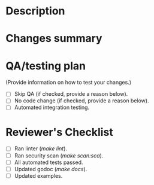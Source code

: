 # Description

<!--
Not mandatory, don't copy/paste PR name here if it doest not make sense.
Short/Long description of the PR
-->

# Changes summary

<!--
Not mandatory, but helpful if PR is big enough.
Summary for the changes done in this PR. Using bullet list is a good idea.
* [CHORE] change1
* [FEAT] change1
* [FIX] change1
-->

# QA/testing plan

(Provide information on how to test your changes.)

- [ ] Skip QA (if checked, provide a reason below).
- [ ] No code change (if checked, provide a reason below).
- [ ] Automated integration testing.

# Reviewer's Checklist

- [ ] Ran linter (_make lint_).
- [ ] Ran security scan (_make scan\:sca_).
- [ ] All automated tests passed.
- [ ] Updated godoc (_make docs_).
- [ ] Updated examples.
